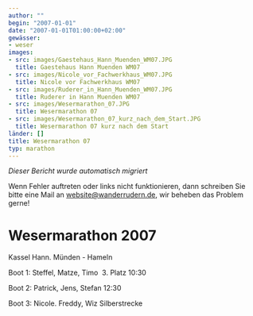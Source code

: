 ```yaml
---
author: ""
begin: "2007-01-01"
date: "2007-01-01T01:00:00+02:00"
gewässer:
- weser
images:
- src: images/Gaestehaus_Hann_Muenden_WM07.JPG
  title: Gaestehaus Hann Muenden WM07
- src: images/Nicole_vor_Fachwerkhaus_WM07.JPG
  title: Nicole vor Fachwerkhaus WM07
- src: images/Ruderer_in_Hann_Muenden_WM07.JPG
  title: Ruderer in Hann Muenden WM07
- src: images/Wesermarathon_07.JPG
  title: Wesermarathon 07
- src: images/Wesermarathon_07_kurz_nach_dem_Start.JPG
  title: Wesermarathon 07 kurz nach dem Start
länder: []
title: Wesermarathon 07
typ: marathon
---
```



*Dieser Bericht wurde automatisch migriert*

Wenn Fehler auftreten oder links nicht funktionieren, dann schreiben Sie bitte eine Mail an website@wanderrudern.de, wir beheben das Problem gerne!



# Wesermarathon 2007


Kassel Hann. Münden - Hameln

Boot 1: Steffel, Matze, Timo  3. Platz 10:30

Boot 2: Patrick, Jens, Stefan 12:30

Boot 3: Nicole. Freddy, Wiz Silberstrecke